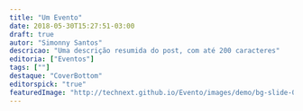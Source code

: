 ```yaml
---
title: "Um Evento"
date: 2018-05-30T15:27:51-03:00
draft: true
autor: "Simonny Santos"
descricao: "Uma descrição resumida do post, com até 200 caracteres"
editoria: ["Eventos"]
tags: [""]
destaque: "CoverBottom"
editorspick: "true"
featuredImage: "http://technext.github.io/Evento/images/demo/bg-slide-01.jpg"
---
```


